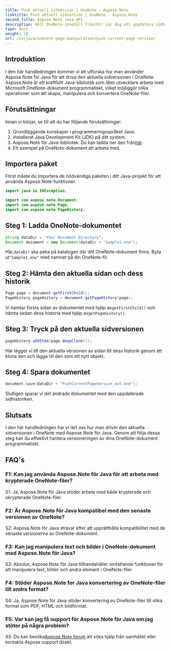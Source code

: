 ```yaml
---
title: Push aktuell sidversion i OneNote - Aspose.Note
linktitle: Push aktuell sidversion i OneNote - Aspose.Note
second_title: Aspose.Note Java API
description: Håll OneNote-innehåll fräscht! Lär dig att uppdatera sidhistorik och hantera versioner, steg-för-steg-guide och kod ingår. #OneNote #Java #Aspose
type: docs
weight: 18
url: /sv/java/onenote-page-manipulation/push-current-page-version/
---
```

## Introduktion

I den här handledningen kommer vi att utforska hur man använder Aspose.Note för Java för att driva den aktuella sidversionen i OneNote. Aspose.Note är ett kraftfullt Java-bibliotek som låter utvecklare arbeta med Microsoft OneNote-dokument programmatiskt, vilket möjliggör olika operationer som att skapa, manipulera och konvertera OneNote-filer.

## Förutsättningar

Innan vi börjar, se till att du har följande förutsättningar:
1. Grundläggande kunskaper i programmeringsspråket Java.
2. Installerat Java Development Kit (JDK) på ditt system.
3.  Aspose.Note för Java-bibliotek. Du kan ladda ner den från[här](https://releases.aspose.com/note/java/).
4. Ett exempel på OneNote-dokument att arbeta med.

## Importera paket

Först måste du importera de nödvändiga paketen i ditt Java-projekt för att använda Aspose.Note-funktioner.

```java
import java.io.IOException;

import com.aspose.note.Document;
import com.aspose.note.Page;
import com.aspose.note.PageHistory;
```

## Steg 1: Ladda OneNote-dokumentet

```java
String dataDir = "Your Document Directory";
Document document = new Document(dataDir + "Sample1.one");
```

 Här,`dataDir` ska peka på katalogen där ditt OneNote-dokument finns. Byta ut`"Sample1.one"` med namnet på din OneNote-fil.

## Steg 2: Hämta den aktuella sidan och dess historik

```java
Page page = document.getFirstChild();
PageHistory pageHistory = document.getPageHistory(page);
```

 Vi hämtar första sidan av dokumentet med hjälp av`getFirstChild()` och hämta sedan dess historia med hjälp av`getPageHistory()`.

## Steg 3: Tryck på den aktuella sidversionen

```java
pageHistory.addItem(page.deepClone());
```

Här lägger vi till den aktuella versionen av sidan till dess historik genom att klona den och lägga till den som ett nytt objekt.

## Steg 4: Spara dokumentet

```java
document.save(dataDir + "PushCurrentPageVersion_out.one");
```

Slutligen sparar vi det ändrade dokumentet med den uppdaterade sidhistoriken.

## Slutsats

I den här handledningen har vi lärt oss hur man driver den aktuella sidversionen i OneNote med Aspose.Note för Java. Genom att följa dessa steg kan du effektivt hantera versioneringen av dina OneNote-dokument programmatiskt.

## FAQ's

### F1: Kan jag använda Aspose.Note för Java för att arbeta med krypterade OneNote-filer?

S1: Ja, Aspose.Note för Java stöder arbete med både krypterade och okrypterade OneNote-filer.

### F2: Är Aspose.Note för Java kompatibel med den senaste versionen av OneNote?

S2: Aspose.Note för Java strävar efter att upprätthålla kompatibilitet med de senaste versionerna av OneNote-dokument.

### F3: Kan jag manipulera text och bilder i OneNote-dokument med Aspose.Note för Java?

S3: Absolut, Aspose.Note för Java tillhandahåller omfattande funktioner för att manipulera text, bilder och andra element i OneNote-filer.

### F4: Stöder Aspose.Note for Java konvertering av OneNote-filer till andra format?

S4: Ja, Aspose.Note för Java stöder konvertering av OneNote-filer till olika format som PDF, HTML och bildformat.

### F5: Var kan jag få support för Aspose.Note för Java om jag stöter på några problem?

 A5: Du kan besöka[Aspose.Note forum](https://forum.aspose.com/c/note/28) att söka hjälp från samhället eller kontakta Aspose support direkt.